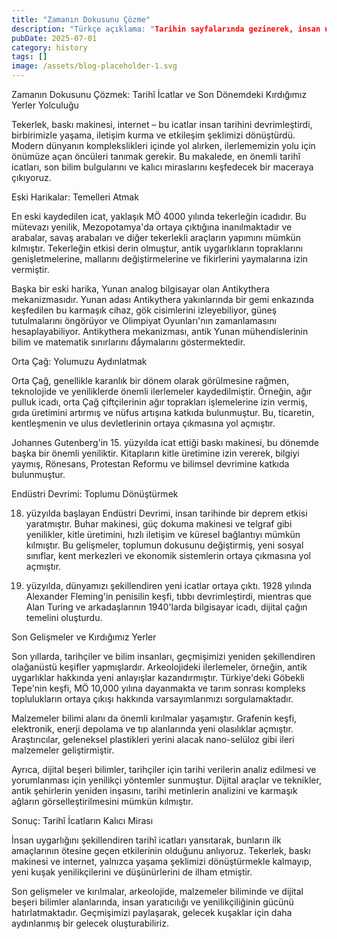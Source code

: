 ```yaml
---
title: "Zamanın Dokusunu Çözme"
description: "Türkçe açıklama: "Tarihin sayfalarında gezinerek, insan uygarlığını şekillendiren en önemli buluş..."
pubDate: 2025-07-01
category: history
tags: []
image: /assets/blog-placeholder-1.svg
---
```


Zamanın Dokusunu Çözmek: Tarihî İcatlar ve Son Dönemdeki Kırdığımız Yerler Yolculuğu

Tekerlek, baskı makinesi, internet – bu icatlar insan tarihini devrimleştirdi, birbirimizle yaşama, iletişim kurma ve etkileşim şeklimizi dönüştürdü. Modern dünyanın komplekslikleri içinde yol alırken, ilerlememizin yolu için önümüze açan öncüleri tanımak gerekir. Bu makalede, en önemli tarihî icatları, son bilim bulgularını ve kalıcı miraslarını keşfedecek bir maceraya çıkıyoruz.

Eski Harikalar: Temelleri Atmak

En eski kaydedilen icat, yaklaşık MÖ 4000 yılında tekerleğin icadıdır. Bu mütevazı yenilik, Mezopotamya'da ortaya çıktığına inanılmaktadır ve arabalar, savaş arabaları ve diğer tekerlekli araçların yapımını mümkün kılmıştır. Tekerleğin etkisi derin olmuştur, antik uygarlıkların topraklarını genişletmelerine, mallarını değiştirmelerine ve fikirlerini yaymalarına izin vermiştir.

Başka bir eski harika, Yunan analog bilgisayar olan Antikythera mekanizmasıdır. Yunan adası Antikythera yakınlarında bir gemi enkazında keşfedilen bu karmaşık cihaz, gök cisimlerini izleyebiliyor, güneş tutulmalarını öngörüyor ve Olimpiyat Oyunları'nın zamanlamasını hesaplayabiliyor. Antikythera mekanizması, antik Yunan mühendislerinin bilim ve matematik sınırlarını đẩymalarını göstermektedir.

Orta Çağ: Yolumuzu Aydınlatmak

Orta Çağ, genellikle karanlık bir dönem olarak görülmesine rağmen, teknolojide ve yeniliklerde önemli ilerlemeler kaydedilmiştir. Örneğin, ağır pulluk icadı, orta Çağ çiftçilerinin ağır toprakları işlemelerine izin vermiş, gıda üretimini artırmış ve nüfus artışına katkıda bulunmuştur. Bu, ticaretin, kentleşmenin ve ulus devletlerinin ortaya çıkmasına yol açmıştır.

Johannes Gutenberg'in 15. yüzyılda icat ettiği baskı makinesi, bu dönemde başka bir önemli yeniliktir. Kitapların kitle üretimine izin vererek, bilgiyi yaymış, Rönesans, Protestan Reformu ve bilimsel devrimine katkıda bulunmuştur.

Endüstri Devrimi: Toplumu Dönüştürmek

18. yüzyılda başlayan Endüstri Devrimi, insan tarihinde bir deprem etkisi yaratmıştır. Buhar makinesi, güç dokuma makinesi ve telgraf gibi yenilikler, kitle üretimini, hızlı iletişim ve küresel bağlantıyı mümkün kılmıştır. Bu gelişmeler, toplumun dokusunu değiştirmiş, yeni sosyal sınıflar, kent merkezleri ve ekonomik sistemlerin ortaya çıkmasına yol açmıştır.

20. yüzyılda, dünyamızı şekillendiren yeni icatlar ortaya çıktı. 1928 yılında Alexander Fleming'in penisilin keşfi, tıbbı devrimleştirdi, mientras que Alan Turing ve arkadaşlarının 1940'larda bilgisayar icadı, dijital çağın temelini oluşturdu.

Son Gelişmeler ve Kırdığımız Yerler

Son yıllarda, tarihçiler ve bilim insanları, geçmişimizi yeniden şekillendiren olağanüstü keşifler yapmışlardır. Arkeolojideki ilerlemeler, örneğin, antik uygarlıklar hakkında yeni anlayışlar kazandırmıştır. Türkiye'deki Göbekli Tepe'nin keşfi, MÖ 10,000 yılına dayanmakta ve tarım sonrası kompleks toplulukların ortaya çıkışı hakkında varsayımlarımızı sorgulamaktadır.

Malzemeler bilimi alanı da önemli kırılmalar yaşamıştır. Grafenin keşfi, elektronik, enerji depolama ve tıp alanlarında yeni olasılıklar açmıştır. Araştırıcılar, geleneksel plastikleri yerini alacak nano-selüloz gibi ileri malzemeler geliştirmiştir.

Ayrıca, dijital beşeri bilimler, tarihçiler için tarihi verilerin analiz edilmesi ve yorumlanması için yenilikçi yöntemler sunmuştur. Dijital araçlar ve teknikler, antik şehirlerin yeniden inşasını, tarihi metinlerin analizini ve karmaşık ağların görselleştirilmesini mümkün kılmıştır.

Sonuç: Tarihî İcatların Kalıcı Mirası

İnsan uygarlığını şekillendiren tarihî icatları yansıtarak, bunların ilk amaçlarının ötesine geçen etkilerinin olduğunu anlıyoruz. Tekerlek, baskı makinesi ve internet, yalnızca yaşama şeklimizi dönüştürmekle kalmayıp, yeni kuşak yenilikçilerini ve düşünürlerini de ilham etmiştir.

Son gelişmeler ve kırılmalar, arkeolojide, malzemeler biliminde ve dijital beşeri bilimler alanlarında, insan yaratıcılığı ve yenilikçiliğinin gücünü hatırlatmaktadır. Geçmişimizi paylaşarak, gelecek kuşaklar için daha aydınlanmış bir gelecek oluşturabiliriz.